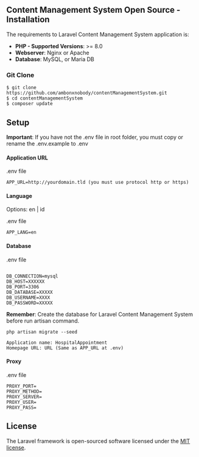 ## Content Management System Open Source - Installation

The requirements to Laravel Content Management System application is:

- **PHP - Supported Versions**: >= 8.0
- **Webserver**: Nginx or Apache
- **Database**: MySQL, or Maria DB

### Git Clone

```
$ git clone https://github.com/ambonxnobody/contentManagementSystem.git
$ cd contentManagementSystem
$ composer update
```

## Setup

**Important**: If you have not the .env file in root folder, you must copy or rename the .env.example to .env

#### Application URL

.env file

```
APP_URL=http://yourdomain.tld (you must use protocol http or https)
```

#### Language

Options: en | id

.env file

```
APP_LANG=en
```

#### Database

.env file

```

DB_CONNECTION=mysql
DB_HOST=XXXXXX
DB_PORT=3306
DB_DATABASE=XXXXX
DB_USERNAME=XXXX
DB_PASSWORD=XXXXX
```

**Remember**: Create the database for Laravel Content Management System before run artisan command.

```
php artisan migrate --seed
```

```
Application name: HospitalAppointment
Homepage URL: URL (Same as APP_URL at .env)
```

#### Proxy

.env file

```
PROXY_PORT=
PROXY_METHOD=
PROXY_SERVER=
PROXY_USER=
PROXY_PASS=
```

## License

The Laravel framework is open-sourced software licensed under the [MIT license](https://opensource.org/licenses/MIT).
